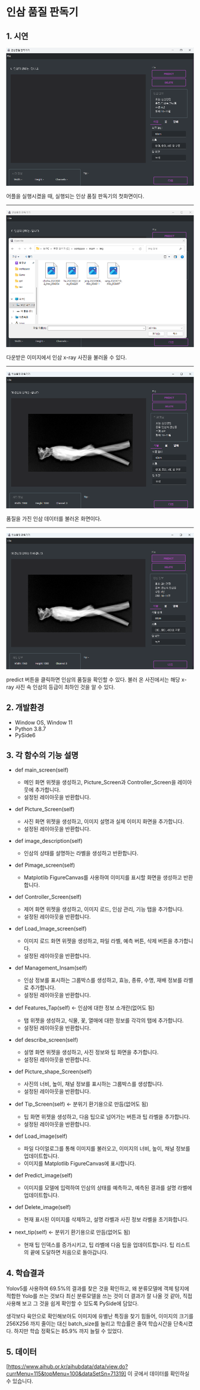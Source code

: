 # 인삼 품질 판독기

## 1. 시연

<img src="https://github.com/bloodmage1/Insam_Decipher/blob/main/Demonstration/insam_decipher_homescreen.png"/>

어플을 실행시켰을 때, 실행되는 인상 품질 판독기의 첫화면이다.

---
<img src="https://github.com/bloodmage1/Insam_Decipher/blob/main/Demonstration/load_image.png"/>

다운받은 이미지에서 인삼 x-ray 사진을 불러올 수 있다.

---

<img src="https://github.com/bloodmage1/Insam_Decipher/blob/main/Demonstration/loaded_image.png"/>

품질을 가진 인삼 데이터를 불러온 화면이다.

---

<img src="https://github.com/bloodmage1/Insam_Decipher/blob/main/Demonstration/predicted_image.png"/>

predict 버튼을 클릭하면 인삼의 품질을 확인할 수 있다. 불러 온 사진에서는 해당 x-ray 사진 속 인삼의 등급이 최하인 것을 알 수 있다.

## 2. 개발환경

- Window OS, Window 11
- Python 3.8.7
- PySide6

## 3. 각 함수의 기능 설명

- def main_screen(self)
  - 메인 화면 위젯을 생성하고, Picture_Screen과 Controller_Screen을 레이아웃에 추가합니다.
  - 설정된 레이아웃을 반환합니다.

- def Picture_Screen(self)
  - 사진 화면 위젯을 생성하고, 이미지 설명과 실제 이미지 화면을 추가합니다.
  - 설정된 레이아웃을 반환합니다.

- def image_description(self)
  - 인삼의 상태를 설명하는 라벨을 생성하고 반환합니다.
  
- def Pimage_screen(self)
  - Matplotlib FigureCanvas를 사용하여 이미지를 표시할 화면을 생성하고 반환합니다.

- def Controller_Screen(self)
  - 제어 화면 위젯을 생성하고, 이미지 로드, 인삼 관리, 기능 탭을 추가합니다.
  - 설정된 레이아웃을 반환합니다.

- def Load_Image_screen(self)
  - 이미지 로드 화면 위젯을 생성하고, 파일 라벨, 예측 버튼, 삭제 버튼을 추가합니다.
  - 설정된 레이아웃을 반환합니다.

- def Management_Insam(self)
  - 인삼 정보를 표시하는 그룹박스를 생성하고, 효능, 종류, 수명, 재배 정보를 라벨로 추가합니다.
  - 설정된 레이아웃을 반환합니다.

- def Features_Tap(self) <- 인삼에 대한 정보 소개란(없어도 됨)
  - 탭 위젯을 생성하고, 식물, 꽃, 열매에 대한 정보를 각각의 탭에 추가합니다.
  - 설정된 레이아웃을 반환합니다.

- def describe_screen(self)
  - 설명 화면 위젯을 생성하고, 사진 정보와 팁 화면을 추가합니다.
  - 설정된 레이아웃을 반환합니다.

- def Picture_shape_Screen(self)
  - 사진의 너비, 높이, 채널 정보를 표시하는 그룹박스를 생성합니다.
  - 설정된 레이아웃을 반환합니다.

- def Tip_Screen(self) <- 분위기 환기용으로 만듬(없어도 됨)
  - 팁 화면 위젯을 생성하고, 다음 팁으로 넘어가는 버튼과 팁 라벨을 추가합니다.
  - 설정된 레이아웃을 반환합니다.

- def Load_image(self)
  - 파일 다이얼로그를 통해 이미지를 불러오고, 이미지의 너비, 높이, 채널 정보를 업데이트합니다.
  - 이미지를 Matplotlib FigureCanvas에 표시합니다.

- def Predict_image(self)
  - 이미지를 모델에 입력하여 인삼의 상태를 예측하고, 예측된 결과를 설명 라벨에 업데이트합니다.

- def Delete_image(self)
  - 현재 표시된 이미지를 삭제하고, 설명 라벨과 사진 정보 라벨을 초기화합니다.

- next_tip(self) <- 분위기 환기용으로 만듬(없어도 됨)
  - 현재 팁 인덱스를 증가시키고, 팁 라벨에 다음 팁을 업데이트합니다. 팁 리스트의 끝에 도달하면 처음으로 돌아갑니다.



## 4. 학습결과

Yolov5를 사용하여 69.5%의 결과를 찾은 것을 확인하고, 왜 분류모델에 객체 탐지에 적합한 Yolo를 쓰는 것보다 최신 분류모델을 쓰는 것이 더 결과가 잘 나올 것 같아, 직접 사용해 보고 그 것을 쉽게 확인할 수 있도록 PySide에 담았다.

생각보다 육안으로 확인해보아도 이미지에 유별난 특징을 찾기 힘들어, 이미지의 크기를 256X256 까지 줄이는 대신 batch_size를 늘리고 학습률은 줄여 학습시간을 단축시켰다. 하지만 학습 정확도는 85.9% 까지 늘릴 수 있었다.

## 5. 데이터
[https://www.aihub.or.kr/aihubdata/data/view.do?currMenu=115&topMenu=100&dataSetSn=71319] 이 곳에서 데이터를 확인하실 수 있습니다.
